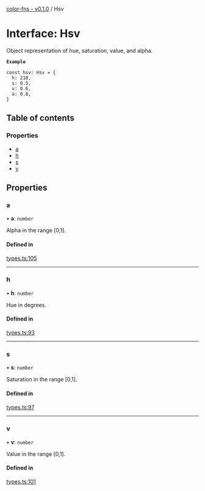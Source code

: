 [color-fns - v0.1.0](../README.md) / Hsv

# Interface: Hsv

Object representation of hue, saturation, value, and alpha.

**`Example`**

```
const hsv: Hsv = {
  h: 210,
  s: 0.5,
  v: 0.6,
  a: 0.8,
}
```

## Table of contents

### Properties

- [a](Hsv.md#a)
- [h](Hsv.md#h)
- [s](Hsv.md#s)
- [v](Hsv.md#v)

## Properties

### a

• **a**: `number`

Alpha in the range [0,1].

#### Defined in

[types.ts:105](https://github.com/ajlende/color-fns/blob/586d81e/src/types.ts#L105)

___

### h

• **h**: `number`

Hue in degrees.

#### Defined in

[types.ts:93](https://github.com/ajlende/color-fns/blob/586d81e/src/types.ts#L93)

___

### s

• **s**: `number`

Saturation in the range [0,1].

#### Defined in

[types.ts:97](https://github.com/ajlende/color-fns/blob/586d81e/src/types.ts#L97)

___

### v

• **v**: `number`

Value in the range [0,1].

#### Defined in

[types.ts:101](https://github.com/ajlende/color-fns/blob/586d81e/src/types.ts#L101)
